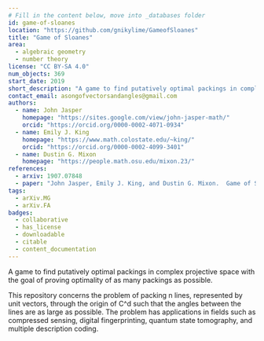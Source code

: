```yaml
---
# Fill in the content below, move into _databases folder
id: game-of-sloanes
location: "https://github.com/gnikylime/GameofSloanes"
title: "Game of Sloanes"
area:
  - algebraic geometry
  - number theory
license: "CC BY-SA 4.0"
num_objects: 369
start_date: 2019
short_description: "A game to find putatively optimal packings in complex projective space with the goal of proving optimality of as many packings as possible."
contact_email: asongofvectorsandangles@gmail.com
authors:
  - name: John Jasper
    homepage: "https://sites.google.com/view/john-jasper-math/"
    orcid: "https://orcid.org/0000-0002-4071-0934"
  - name: Emily J. King
    homepage: "https://www.math.colostate.edu/~king/"
    orcid: "https://orcid.org/0000-0002-4099-3401"
  - name: Dustin G. Mixon
    homepage: "https://people.math.osu.edu/mixon.23/"
references:
  - arxiv: 1907.07848
  - paper: "John Jasper, Emily J. King, and Dustin G. Mixon.  Game of Sloanes: best known packings in complex projective space.  Wavelets and Sparsity XVIII 11138 (2019) pp. 416-425."
tags:
  - arXiv.MG
  - arXiv.FA
badges:
  - collaborative
  - has_license
  - downloadable
  - citable
  - content_documentation
---
```


A game to find putatively optimal packings in complex projective space with the goal of proving optimality of as many packings as possible.

This repository concerns the problem of packing n lines, represented by unit vectors, through the origin of C^d such that the angles between the lines are as large as possible. The problem has applications in fields such as compressed sensing, digital fingerprinting, quantum state tomography, and multiple description coding.
